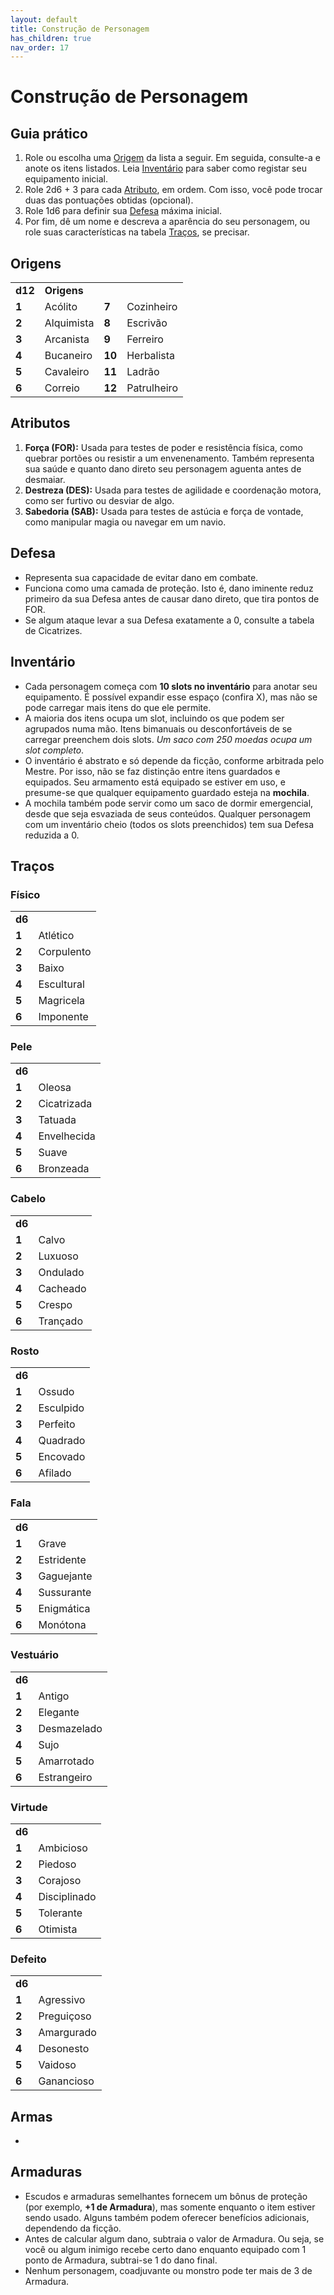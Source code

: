 ```yaml
---
layout: default
title: Construção de Personagem
has_children: true
nav_order: 17
---
```


# Construção de Personagem

## Guia prático

1. Role ou escolha uma [Origem](#origens) da lista a seguir. Em seguida, consulte-a e anote os itens listados. Leia [Inventário](#inventário) para saber como registar seu equipamento inicial.
1. Role 2d6 + 3 para cada [Atributo](#atributos), em ordem. Com isso, você pode trocar duas das pontuações obtidas (opcional).
1. Role 1d6 para definir sua [Defesa](#defesa) máxima inicial.
1. Por fim, dê um nome e descreva a aparência do seu personagem, ou role suas características na tabela [Traços](#traços), se precisar.

## Origens

|        |             |        |             |
|:-------|:------------|:-------|:------------|
| **d12**| **Origens** |        |             |
| **1**  | Acólito     | **7**  | Cozinheiro  |
| **2**  | Alquimista  | **8**  | Escrivão    |
| **3**  | Arcanista   | **9**  | Ferreiro    |
| **4**  | Bucaneiro   | **10** | Herbalista  |
| **5**  | Cavaleiro   | **11** | Ladrão      |
| **6**  | Correio     | **12** | Patrulheiro |

## Atributos

1. **Força (FOR):** Usada para testes de poder e resistência física, como quebrar portões ou resistir a um envenenamento. Também representa sua saúde e quanto dano direto seu personagem aguenta antes de desmaiar.
1. **Destreza (DES):** Usada para testes de agilidade e coordenação motora, como ser furtivo ou desviar de algo.
1. **Sabedoria (SAB):** Usada para testes de astúcia e força de vontade, como manipular magia ou navegar em um navio.

## Defesa

- Representa sua capacidade de evitar dano em combate.
- Funciona como uma camada de proteção. Isto é, dano iminente reduz primeiro da sua Defesa antes de causar dano direto, que tira pontos de FOR.
- Se algum ataque levar a sua Defesa exatamente a 0, consulte a tabela de Cicatrizes.

## Inventário

- Cada personagem começa com **10 slots no inventário** para anotar seu equipamento. É possível expandir esse espaço (confira X), mas não se pode carregar mais itens do que ele permite.
- A maioria dos itens ocupa um slot, incluindo os que podem ser agrupados numa mão. Itens bimanuais ou desconfortáveis de se carregar preenchem dois slots. _Um saco com 250 moedas ocupa um slot completo_.
- O inventário é abstrato e só depende da ficção, conforme arbitrada pelo Mestre. Por isso, não se faz distinção entre itens guardados e equipados. Seu armamento está equipado se estiver em uso, e presume-se que qualquer equipamento guardado esteja na **mochila**.
- A mochila também pode servir como um saco de dormir emergencial, desde que seja esvaziada de seus conteúdos. Qualquer personagem com um inventário cheio (todos os slots preenchidos) tem sua Defesa reduzida a 0.

## Traços

### Físico

|        |            |
|:-------|:-----------|
| **d6** |            |
| **1**  | Atlético   |
| **2**  | Corpulento |
| **3**  | Baixo      |
| **4**  | Escultural |
| **5**  | Magricela  |
| **6**  | Imponente  |

### Pele

|        |             |
|:-------|:------------|
| **d6** |             |
| **1**  | Oleosa      |
| **2**  | Cicatrizada |
| **3**  | Tatuada     |
| **4**  | Envelhecida |
| **5**  | Suave       |
| **6**  | Bronzeada   |

### Cabelo

|        |             |
|:-------|:------------|
| **d6** |             |
| **1**  | Calvo       |
| **2**  | Luxuoso     |
| **3**  | Ondulado    |
| **4**  | Cacheado    |
| **5**  | Crespo      |
| **6**  | Trançado    |

### Rosto

|        |             |
|:-------|:------------|
| **d6** |             |
| **1**  | Ossudo      |
| **2**  | Esculpido   |
| **3**  | Perfeito    |
| **4**  | Quadrado    |
| **5**  | Encovado    |
| **6**  | Afilado     |

### Fala

|        |             |
|:-------|:------------|
| **d6** |             |
| **1**  | Grave       |
| **2**  | Estridente  |
| **3**  | Gaguejante  |
| **4**  | Sussurante  |
| **5**  | Enigmática  |
| **6**  | Monótona    |

### Vestuário

|        |             |
|:-------|:------------|
| **d6** |             |
| **1**  | Antigo      |
| **2**  | Elegante    |
| **3**  | Desmazelado |
| **4**  | Sujo        |
| **5**  | Amarrotado  |
| **6**  | Estrangeiro |

### Virtude

|        |              |
|:-------|:-------------|
| **d6** |              |
| **1**  | Ambicioso    |
| **2**  | Piedoso      |
| **3**  | Corajoso     |
| **4**  | Disciplinado |
| **5**  | Tolerante    |
| **6**  | Otimista     |

### Defeito

|        |             |
|:-------|:------------|
| **d6** |             |
| **1**  | Agressivo   |
| **2**  | Preguiçoso  |
| **3**  | Amargurado  |
| **4**  | Desonesto   |
| **5**  | Vaidoso     |
| **6**  | Ganancioso  |

## Armas

- 

## Armaduras

- Escudos e armaduras semelhantes fornecem um bônus de proteção (por exemplo, **+1 de Armadura**), mas somente enquanto o item estiver sendo usado. Alguns também podem oferecer benefícios adicionais, dependendo da ficção.
- Antes de calcular algum dano, subtraia o valor de Armadura. Ou seja, se você ou algum inimigo recebe certo dano enquanto equipado com 1 ponto de Armadura, subtrai-se 1 do dano final.
- Nenhum personagem, coadjuvante ou monstro pode ter mais de 3 de Armadura.